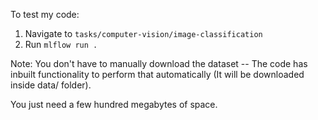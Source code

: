 To test my code:

1. Navigate to `tasks/computer-vision/image-classification`
2. Run `mlflow run .`


Note: You don't have to manually download the dataset -- The code has inbuilt functionality
to perform that automatically (It will be downloaded inside data/ folder).

You just need a few hundred megabytes of space.
